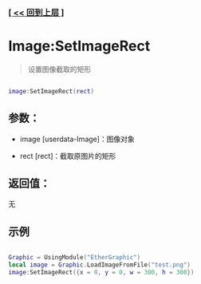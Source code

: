 ### [[ << 回到上层 ]](README.md)

# Image:SetImageRect

> 设置图像截取的矩形

```lua

image:SetImageRect(rect)

```

## 参数：

+ image [userdata-Image]：图像对象

+ rect [rect]：截取原图片的矩形

## 返回值：

无

## 示例

```lua

Graphic = UsingModule("EtherGraphic")
local image = Graphic.LoadImageFromFile("test.png")
image:SetImageRect({x = 0, y = 0, w = 300, h = 300})

```